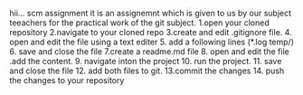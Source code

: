 hii...
scm assignment
it is an assignemnt which is given to us by our subject teeachers for the practical work of the git subject.
1.open your cloned repository
2.navigate to your cloned repo
3.create and edit .gitignore file.
4. open and edit the file using a text editer
5. add a following lines (*.log
                        temp/)
6. save and close the file
7.create a readme.md file
8. open and edit the file .add the content.
9. navigate inton the project
10. run the project.
11. save and close the file
12. add both files to git.
13.commit the changes
14. push the changes to your repository

                        
